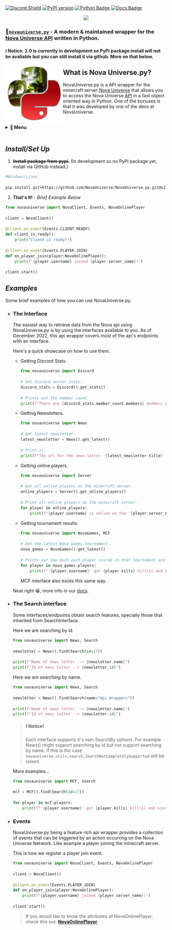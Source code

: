 [![Discord Shield](https://discordapp.com/api/guilds/692764975902752871/widget.png?style=shield)](https://discord.gg/4gZSVJ7)
[![PyPI version](https://badge.fury.io/py/novauniverse.svg)](https://pypi.org/project/novauniverse/)
[![Python Badge](https://img.shields.io/pypi/pyversions/GoldyBot?style=flat)](https://pypi.org/project/novauniverse/ "Supported python versions.")
[![Docs Badge](https://img.shields.io/static/v1?label=docs&message=Available&color=light-green)](https://novauniversepy.devgoldy.me/)

<p align="center">
 <img src="https://user-images.githubusercontent.com/66202304/147414615-4a410681-0e02-41e3-88cd-3d28d4bf6898.png" width="500" />
</p>

### 🐍[``novauniverse.py``](https://pypi.org/project/novauniverse/) - A modern & maintained wrapper for the [Nova Universe API](https://novauniverse.net/api/) written in Python.

#### ℹ Notice: 2.0 is currently in development so PyPi package install will not be avaliable but you can still install it via github. More on that below.

<p align="right">
 <img align="left" src="https://raw.githubusercontent.com/NovaUniverse/NovaUniverse.py/v2/assets/logo.png" width="180" />
 
 <h2>What is Nova Universe.py?</h2>
 NovaUniverse.py is a API wrapper for the minecraft server <a href="https://novauniverse.net/">Nova Universe</a> that allows you to access the Nova Universe <a href="https://novauniverse.net/api">API</a> in a fast object oriented way in Python. One of the bonuses is that it was developed by one of the devs at NovaUniverse.
</p>

<br>

<details>
  <summary> <b>📔 Menu</b> </summary>
  
- ### [*Install/Set Up*](#installset-up)
- ### [*Examples*](#examples)
  - [The Interface](#the-interface)
  - [The Search interface](#the-search-interface)
  - [Events](#events)

</details>

<br>

## *Install/Set Up*
1. ~~**Install package from pypi.**~~ (In development so no PyPi package yet, install via GitHub instead.)
```sh
#Windows/Linux

pip install git+https://github.com/NovaUniverse/NovaUniverse.py.git@v2
```
2. **That's It!** - *Brief Example Below*
```python
from novauniverse import NovaClient, Events, NovaOnlinePlayer 

client = NovaClient()

@client.on_event(Events.CLIENT_READY)
def client_is_ready():
    print("Client is ready!")

@client.on_event(Events.PLAYER_JOIN)
def on_player_join(player:NovaOnlinePlayer):
    print(f"{player.username} joined {player.server_name}!")

client.start()
```

## *Examples*
Some brief examples of how you can use NovaUniverse.py.

- ### The Interface
    The easiest way to retrieve data from the Nova api using NovaUniverse.py is by using the interfaces available to you. As of December 2022, this api wrapper covers most of the api's endpoints with an interface.

    Here's a quick showcase on how to use them.

    - Getting Discord Stats.

        ```python
        from novauniverse import Discord

        # Get discord server stats.
        discord_stats = Discord().get_stats()

        # Prints out the member count.
        print(f"There are {discord_stats.member_count.members} members on the Nova Universe discord server.")
        ```
    - Getting Newsletters.

        ```python
        from novauniverse import News

        # Get latest newsletter.
        latest_newsletter = News().get_latest()

        # Print it.
        print(f"The url for the news letter '{latest_newsletter.title}' is '{latest_newsletter.full_url}'.")
        ```
    - Getting online players.

        ```python
        from novauniverse import Server

        # Get all online players on the minecraft server.
        online_players = Server().get_online_players()

        # Print all online players on the minecraft server.
        for player in online_players:
            print(f"{player.username} is online on the '{player.server_name}' server.")
        ```

    - Getting tournament results.

        ```python
        from novauniverse import NovaGames, MCF

        # Get the latest Nova Games tournament.
        nova_games = NovaGames().get_latest()

        # Prints out how much each player scored in that tournament and also how many kills they achieved.
        for player in nova_games.players:
            print(f"'{player.username}' got {player.kills} kill(s) and scored {player.score} point(s) in the Nova Games hosted on {nova_games.date.date()}.")
        ```
        
        MCF interface also exists this same way.

    Neat right 😁, more info in our [docs](https://novauniversepy.devgoldy.me/).

- ### The Search interface

    Some interfaces/endpoints obtain search features, specially those that inherited from SearchInterface.

    Here we are searching by id.
    ```python
    from novauniverse import News, Search

    newsletter = News().find(Search(id=17))

    print(f"Name of news letter --> {newsletter.name}")
    print(f"ID of news letter --> {newsletter.id}")
    ```

    Here we are searching by name.
    ```python
    from novauniverse import News, Search

    newsletter = News().find(Search(name="Api Wrappers"))

    print(f"Name of news letter --> {newsletter.name}")
    print(f"ID of news letter --> {newsletter.id}")
    ```

    > #### ❗ Notice!
    > Each interface supports it's own SearchBy options. For example News() might support searching by id but not support searching by name. If this is the case ``novauniverse.utils.search.SearchNotCompletelySupported`` will be raised.

    More examples...
    ```python
    from novauniverse import MCF, Search

    mcf = MCF().find(Search(id=17))

    for player in mcf.players:
        print(f"'{player.username}' got {player.kills} kill(s) and scored {player.score} point(s) in the MCF hosted on {mcf.date.date()}.")
    ```

- ### Events
    NovaUniverse.py being a feature rich api wrapper provides a collection of events that can be triggered by an action occurring on the Nova Universe Network. Like example a player joining the minecraft server.

    This is how we register a player join event.
    ```python
    from novauniverse import NovaClient, Events, NovaOnlinePlayer 

    client = NovaClient()

    @client.on_event(Events.PLAYER_JOIN)
    def on_player_join(player:NovaOnlinePlayer):
        print(f"{player.username} joined {player.server_name}!")

    client.start()
    ```

    > If you would like to know the attributes of NovaOnlinePlayer, check this out: [**NovaOnlinePlayer**](https://novauniversepy.devgoldy.me/novauniverse/interfaces/stats/server/nova_online_player.html#NovaOnlinePlayer)

